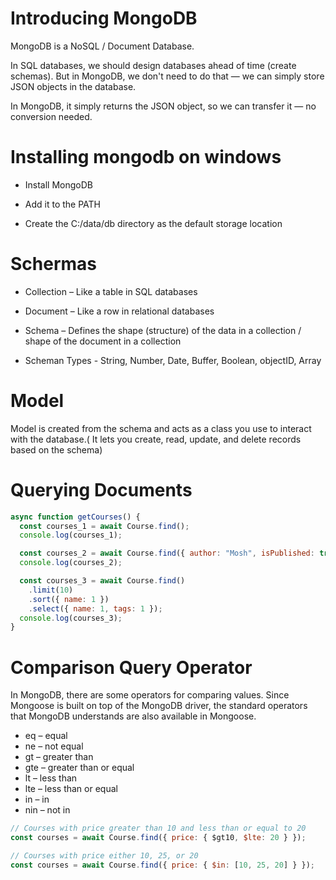 # Introducing MongoDB

MongoDB is a NoSQL / Document Database.

In SQL databases, we should design databases ahead of time (create schemas). But in MongoDB, we don't need to do that — we can simply store JSON objects in the database.

In MongoDB, it simply returns the JSON object, so we can transfer it — no conversion needed.

# Installing mongodb on windows

- Install MongoDB

- Add it to the PATH

- Create the C:/data/db directory as the default storage location

# Schermas

- Collection – Like a table in SQL databases

- Document – Like a row in relational databases

- Schema – Defines the shape (structure) of the data in a collection / shape of the document in a collection

- Scheman Types - String, Number, Date, Buffer, Boolean, objectID, Array

# Model

Model is created from the schema and acts as a class you use to interact with the database.( It lets you create, read, update, and delete records based on the schema)

# Querying Documents

```javascript
async function getCourses() {
  const courses_1 = await Course.find();
  console.log(courses_1);

  const courses_2 = await Course.find({ author: "Mosh", isPublished: true });
  console.log(courses_2);

  const courses_3 = await Course.find()
    .limit(10)
    .sort({ name: 1 })
    .select({ name: 1, tags: 1 });
  console.log(courses_3);
}
```

# Comparison Query Operator

In MongoDB, there are some operators for comparing values. Since Mongoose is built on top of the MongoDB driver, the standard operators that MongoDB understands are also available in Mongoose.

- eq – equal
- ne – not equal
- gt – greater than
- gte – greater than or equal
- lt – less than
- lte – less than or equal
- in – in
- nin – not in

```javascript
// Courses with price greater than 10 and less than or equal to 20
const courses = await Course.find({ price: { $gt10, $lte: 20 } });

// Courses with price either 10, 25, or 20
const courses = await Course.find({ price: { $in: [10, 25, 20] } });
```
